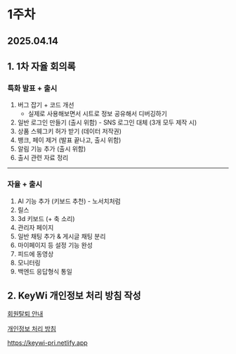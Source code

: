 

# 1주차

## 2025.04.14



## 1. 1차 자율 회의록

### 특화 발표 + 출시

1. 버그 잡기 + 코드 개선
   - 실제로 사용해보면서 시트로 정보 공유해서 디버깅하기
2. 일반 로그인 만들기 (출시 위함) - SNS 로그인 대체 (3개 모두 제작 시)
3. 상품 스웨그키 허가 받기 (데이터 저작권)
4. 뱅크, 페이 제거 (발표 끝나고, 출시 위함)
5. 알림 기능 추가 (출시 위함)
6. 출시 관련 자료 정리

------

### 자율 + 출시

1. AI 기능 추가 (키보드 추천) - 노서치처럼
2. 릴스
3. 3d 키보드 (+ 축 소리)
4. 관리자 페이지
5. 일반 채팅 추가 & 게시글 채팅 분리
6. 마이페이지 등 설정 기능 완성
7. 피드에 동영상
8. 모니터링
9. 백엔드 응답형식 통일



## 2. KeyWi 개인정보 처리 방침 작성

[회원탈퇴 안내](./keywi/index.html)

[개인정보 처리 방침](./keywi/privacy.html)



https://keywi-pri.netlify.app